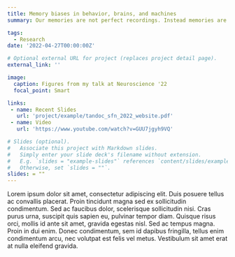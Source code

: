 ```yaml
---
title: Memory biases in behavior, brains, and machines
summary: Our memories are not perfect recordings. Instead memories are prone to bias and misinformation. As part of my PhD work, we are identifiying how different memories are more-or-less susceptible to such biases. By combining behavior, fMRI, and brain-inspired neural networks, we find that these biases exist in humans and machines, and that they are not just "random errors", but are in fact reflecting an optimal learning system.

tags:
  - Research
date: '2022-04-27T00:00:00Z'

# Optional external URL for project (replaces project detail page).
external_link: ''

image:
  caption: Figures from my talk at Neuroscience '22
  focal_point: Smart

links:
 - name: Recent Slides
   url: 'project/example/tandoc_sfn_2022_website.pdf'
 - name: Video
   url: 'https://www.youtube.com/watch?v=GUU7jgyh9VQ'

# Slides (optional).
#   Associate this project with Markdown slides.
#   Simply enter your slide deck's filename without extension.
#   E.g. `slides = "example-slides"` references `content/slides/example-slides.md`.
#   Otherwise, set `slides = ""`.
slides: = ""
---
```


Lorem ipsum dolor sit amet, consectetur adipiscing elit. Duis posuere tellus ac convallis placerat. Proin tincidunt magna sed ex sollicitudin condimentum. Sed ac faucibus dolor, scelerisque sollicitudin nisi. Cras purus urna, suscipit quis sapien eu, pulvinar tempor diam. Quisque risus orci, mollis id ante sit amet, gravida egestas nisl. Sed ac tempus magna. Proin in dui enim. Donec condimentum, sem id dapibus fringilla, tellus enim condimentum arcu, nec volutpat est felis vel metus. Vestibulum sit amet erat at nulla eleifend gravida.
